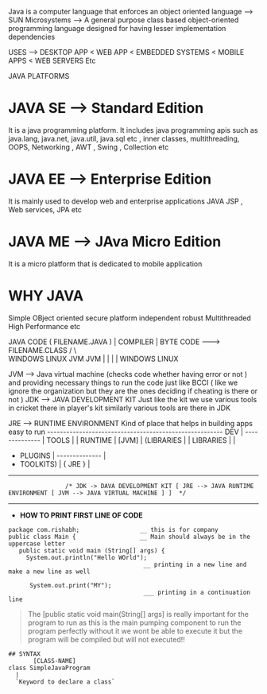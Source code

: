 Java is a computer language that enforces an object oriented language
--> SUN Microsystems
--> A general purpose class based object-oriented programming language designed for having lesser implementation dependencies

USES --> DESKTOP APP < WEB APP < EMBEDDED SYSTEMS < MOBILE APPS < WEB SERVERS Etc


JAVA PLATFORMS

# JAVA SE -->  Standard Edition
It is a java programming platform. It includes java programming apis such as java.lang, java.net, java.util, java.sql etc , inner classes, multithreading, OOPS, Networking , AWT , Swing , Collection etc


# JAVA EE --> Enterprise Edition 
It is mainly used to develop web and enterprise applications
JAVA JSP , Web services, JPA etc


# JAVA ME --> JAva Micro Edition 
It is a micro platform that is dedicated to mobile application 

# WHY JAVA
Simple 
OBject oriented
secure
platform independent
robust 
Multithreaded 
High Performance etc 




JAVA CODE ( FILENAME.JAVA )
    |
COMPILER
    |
  BYTE CODE ---> FILENAME.CLASS
 /          \   
WINDOWS    LINUX
 JVM        JVM
|              |
|              |
WINDOWS       LINUX 


JVM --> Java virtual machine (checks code whether having error or not ) and providing necessary things to run the code
              just like BCCI ( like we ignore the organization but they are the ones deciding if cheating is there or not )
JDK --> JAVA DEVELOPMENT KIT 
       Just like the kit we use various tools in cricket there in player's kit similarly various tools
       are there in JDK

JRE --> RUNTIME ENVIRONMENT 
       Kind of place that helps in building apps easy to run
              -------------------------------------------------------
DEV           |    --------------                                  |
TOOLS         |    |  RUNTIME   |                 [JVM]            |
(LIBRARIES    |    |  LIBRARIES |                                  |
+ PLUGINS     |    --------------                                  |
+ TOOLKITS)   |              { JRE }                               |
--------------------------------------------------------------------
                    /* JDK -> DAVA DEVELOPMENT KIT [ JRE --> JAVA RUNTIME ENVIRONMENT [ JVM --> JAVA VIRTUAL MACHINE ] ]  */
---
+  **HOW TO PRINT FIRST LINE OF CODE**
```
package com.rishabh;                 __ this is for company 
public class Main {                  __ Main should always be in the uppercase letter
   public static void main (String[] args) {
     System.out.println("Hello WOrld");
                                      __ printing in a new line and make a new line as well
            
      System.out.print("MY");
                                      ___ printing in a continuation line 
```
>  The [public static void main(String[] args] is really important for the program to run as this is the main pumping component to run the program perfectly without it we wont be able to execute it but
>  the program will be compiled but will not executed!!
 
```
## SYNTAX 
       [CLASS-NAME]
class SimpleJavaProgram      
  |
  `Keyword to declare a class`





